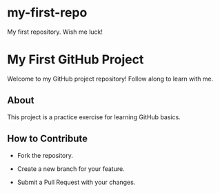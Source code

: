 # my-first-repo
My first repository. Wish me luck!

# My First GitHub Project 

Welcome to my GitHub project repository! Follow along to learn with me.

## About 

This project is a practice exercise for learning GitHub basics. 

## How to Contribute 

- Fork the repository. 

- Create a new branch for your feature. 

- Submit a Pull Request with your changes. 
